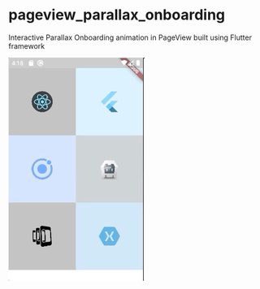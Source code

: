 # pageview_parallax_onboarding
Interactive Parallax Onboarding animation in PageView built using Flutter framework

![Animation GIF](https://github.com/harshsharma94/pageview_parallax_onboarding/blob/master/OnboardingParallaxAnimation.gif)